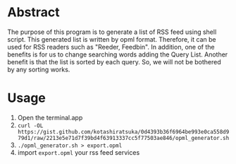 # Abstract
The purpose of this program is to generate a list of RSS feed using shell script.
This generated list is written by opml format. Therefore, it can be used for RSS readers such as "Reeder, Feedbin".
In addition, one of the benefits is for us to change searching words adding the Query List.
Another benefit is that the list is sorted by each query. So, we will not be bothered by any sorting works.

# Usage

1. Open the terminal.app
1. `curl -OL https://gist.github.com/kotashiratsuka/0d4393b36f6964be993e0ca558d979d1/raw/2213e5e71d7f39bd4f63913337cc5f77503ae846/opml_generator.sh`
1. `./opml_generator.sh > export.opml`
1. import `export.opml` your rss feed services
